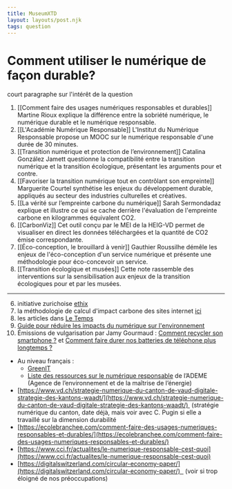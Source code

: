 ```yaml
---
title: MuseumXTD  
layout: layouts/post.njk
tags: question
---
```

# Comment utiliser le numérique de façon durable?
court paragraphe sur l'intérêt de la question


1. [[Comment faire des usages numériques responsables et durables]]
   Martine Rioux explique la différence entre la sobriété numérique, le numérique durable et le numérique responsable. 
2. [[L'Académie Numérique Responsable]]
   L'Institut du Numérique Responsable propose un MOOC sur le numérique responsable d'une durée de 30 minutes.
3. [[Transition numérique et protection de l’environnement]]
   Catalina González Jamett questionne la compatibilité entre la transition numérique et la transition écologique, présentant les arguments pour et contre.
2. [[Favoriser la transition numérique tout en contrôlant son empreinte]]
   Marguerite Courtel synthétise les enjeux du développement durable, appliqués au secteur des industries culturelles et créatives.  
4. [[La vérité sur l’empreinte carbone du numérique]]
   Sarah Sermondadaz explique et illustre ce qui se cache derrière l'évaluation de l'empreinte carbone en kilogrammes équivalent CO2.   
5. [[CarbonViz]]
   Cet outil conçu par le MEI de la HEIG-VD permet de visualiser en direct les données téléchargées et la quantité de CO2 émise correspondante.
5. [[Éco-conception, le brouillard à venir]]
   Gauthier Roussilhe démêle les enjeux de l'éco-conception d'un service numérique et présente une méthodologie pour éco-concevoir un service. 
6. [[Transition écologique et musées]]
   Cette note rassemble des interventions sur la sensibilisation aux enjeux de la transition écologiques pour et par les musées.

-------
6. initiative zurichoise [ethix](https://ethix.ch/fr/contact)
11. la méthodologie de calcul d'impact carbone des sites internet [ici](https://www.websitecarbon.com/how-does-it-work/)
12. les articles dans [Le Temps](https://www.letemps.ch/dossiers/debats-dete-temps-ethique-un-monde-connecte)
13. [Guide pour réduire les impacts du numérique sur l'environnement](https://www.francenum.gouv.fr/guides-et-conseils/pilotage-de-lentreprise/ecologie/guide-pour-reduire-les-impacts-du-numerique-sur)
15. Émissions de vulgarisation par Jamy Gourmaud : [Comment recycler son smartphone ?](https://www.youtube.com/watch?v=CvahjN75er8) et [Comment faire durer nos batteries de téléphone plus longtemps ?](https://www.youtube.com/watch?v=9M1Rw7h05Xk)
-   Au niveau français : 
    -   [GreenIT](https://www.greenit.fr/wp-content/uploads/2019/10/2019-10-GREENIT-etude_EENM-rapport-accessible.VF_.pdf)
    -   [Liste des ressources sur le numérique responsable](https://ecoresponsable.numerique.gouv.fr/publications/ressources-ademe/) de l’ADEME (Agence de l’environnement et de la maîtrise de l’énergie)
- [https://www.vd.ch/strategie-numerique-du-canton-de-vaud-digitale-strategie-des-kantons-waadt/](https://www.vd.ch/strategie-numerique-du-canton-de-vaud-digitale-strategie-des-kantons-waadt/)  (stratégie numérique du canton, date déjà, mais voir avec C. Pugin si elle a travaillé sur la dimension durabilité 
- [https://ecolebranchee.com/comment-faire-des-usages-numeriques-responsables-et-durables/](https://ecolebranchee.com/comment-faire-des-usages-numeriques-responsables-et-durables/)  
- [https://www.cci.fr/actualites/le-numerique-responsable-cest-quoi](https://www.cci.fr/actualites/le-numerique-responsable-cest-quoi)
- [https://digitalswitzerland.com/circular-economy-paper/](https://digitalswitzerland.com/circular-economy-paper/)   (voir si trop éloigné de nos préoccupations)
